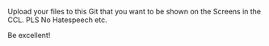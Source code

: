 Upload your files to this Git that you want to be shown on the Screens in the CCL.
PLS No Hatespeech etc.

Be excellent!
